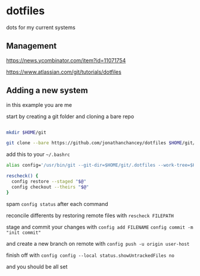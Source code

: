 # dotfiles
dots for my current systems

## Management 
https://news.ycombinator.com/item?id=11071754

https://www.atlassian.com/git/tutorials/dotfiles

## Adding a new system 

in this example you are me

start by creating a git folder and cloning a bare repo

```bash

mkdir $HOME/git

git clone --bare https://github.com/jonathanchancey/dotfiles $HOME/git/.dotfiles

```

add this to your `~/.bashrc`
```bash
alias config='/usr/bin/git --git-dir=$HOME/git/.dotfiles --work-tree=$HOME'

rescheck() {
  config restore --staged "$@"
  config checkout --theirs "$@"
} 
```


spam `config status` after each command

reconcile differents by restoring remote files with `rescheck FILEPATH` 

stage and commit your changes with `config add FILENAME` `config commit -m "init commit"`

and create a new branch on remote with `config push -u origin user-host`

finish off with `config config --local status.showUntrackedFiles no`

and you should be all set 
